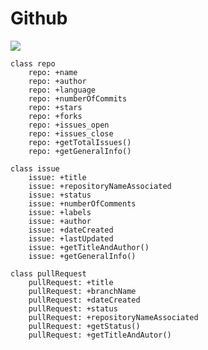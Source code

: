 # Github

[![](https://mermaid.ink/img/pako:eNqFk89OwzAMxl-lygnEnqC3aiDEZUgMbpOQ17hdtPwpiXOYpr07SbZp6RKET83nXyz7c3NkveHIWtZLcO5ZwGhBNRvdhEhSY3Ey53OMeGqbJw0KCxE87YwtZAl69DCWvPZqi_Z9WBqlBLki7whsqQ7G7ktVOOfRfZsJ9V-5XhpXNjEifRoC-Zagh8ca8IoabUD0YK5A7lCqf7uXjuEiCZIVOZZ1gow9rIKJnXOmF0DISzLMT96Veu4baqoQErYoK_r9hq46Dw0sLdbbCDPS18TryWhfnLPTvEvFcwczqGLhvY2Tl_IDf8IW6AZkYmnpPLm1oPvdavZnzonqmHPk3vN59v_dzfkw-DoVzGcukMzAs3-RvfEx2IIptAoED0_1mPKMdhhGZW345GD3G7bRp8D5tKoXHttk7QDS4YKFxZv1QfesJevxCl2e-4U6_QKsy0M-)](https://mermaid-js.github.io/mermaid-live-editor/edit#pako:eNqFk89OwzAMxl-lygnEnqC3aiDEZUgMbpOQ17hdtPwpiXOYpr07SbZp6RKET83nXyz7c3NkveHIWtZLcO5ZwGhBNRvdhEhSY3Ey53OMeGqbJw0KCxE87YwtZAl69DCWvPZqi_Z9WBqlBLki7whsqQ7G7ktVOOfRfZsJ9V-5XhpXNjEifRoC-Zagh8ca8IoabUD0YK5A7lCqf7uXjuEiCZIVOZZ1gow9rIKJnXOmF0DISzLMT96Veu4baqoQErYoK_r9hq46Dw0sLdbbCDPS18TryWhfnLPTvEvFcwczqGLhvY2Tl_IDf8IW6AZkYmnpPLm1oPvdavZnzonqmHPk3vN59v_dzfkw-DoVzGcukMzAs3-RvfEx2IIptAoED0_1mPKMdhhGZW345GD3G7bRp8D5tKoXHttk7QDS4YKFxZv1QfesJevxCl2e-4U6_QKsy0M-)
    
    class repo
        repo: +name
        repo: +author
        repo: +language
        repo: +numberOfCommits
        repo: +stars
        repo: +forks
        repo: +issues_open
        repo: +issues_close
        repo: +getTotalIssues()
        repo: +getGeneralInfo()
    
    class issue
        issue: +title
        issue: +repositoryNameAssociated
        issue: +status
        issue: +numberOfComments
        issue: +labels
        issue: +author
        issue: +dateCreated
        issue: +lastUpdated
        issue: +getTitleAndAuthor()
        issue: +getGeneralInfo()
        
    class pullRequest
        pullRequest: +title
        pullRequest: +branchName
        pullRequest: +dateCreated
        pullRequest: +status
        pullRequest: +repositoryNameAssociated
        pullRequest: +getStatus()
        pullRequest: +getTitleAndAutor()